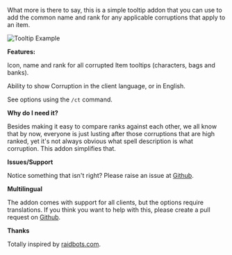 What more is there to say, this is a simple tooltip addon that you can use to add the common name and rank for any applicable corruptions that apply to an item.

![Tooltip Example](https://media.forgecdn.net/attachments/277/951/wowscrnshot_020620_232708.jpg)

**Features:**

Icon, name and rank for all corrupted Item tooltips (characters, bags and banks).
 
Ability to show Corruption in the client language, or in English.

See options using the `/ct` command.

**Why do I need it?**

Besides making it easy to compare ranks against each other, we all know that by now, everyone is just lusting after those corruptions that are high ranked, yet it's not always obvious what spell description is what corruption. This addon simplifies that.

**Issues/Support**

Notice something that isn't right? Please raise an issue at [Github](https://github.com/suspectz/Corruption-Tooltips).

**Multilingual**

The addon comes with support for all clients, but the options require translations.
If you think you want to help with this, please create a pull request on [Github](https://github.com/suspectz/Corruption-Tooltips).

**Thanks**

Totally inspired by [raidbots.com](https://raidbots.com/).